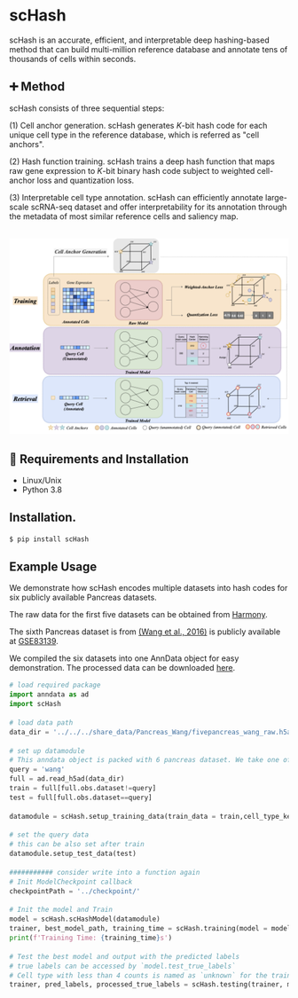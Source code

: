 # scHash 
scHash is an accurate, efficient, and interpretable deep hashing-based method that can build multi-million reference database and annotate tens of thousands of cells within seconds.


## :heavy_plus_sign: Method
scHash consists of three sequential steps:

(1) Cell anchor generation. 
scHash generates $K$-bit hash code for each unique cell type in the reference database, which is referred as "cell anchors". 

(2) Hash function training. 
scHash trains a deep hash function that maps raw gene expression to $K$-bit binary hash code subject to weighted cell-anchor loss and quantization loss. 

(3) Interpretable cell type annotation. 
scHash can efficiently annotate large-scale scRNA-seq dataset and offer interpretability for its annotation through the metadata of most similar reference cells and saliency map.

<br><img src="img/overview.png"/>

## :triangular_ruler: Requirements and Installation
* Linux/Unix
* Python 3.8

## Installation. 
```bash
$ pip install scHash
```

## Example Usage

We demonstrate how scHash encodes multiple datasets into hash codes for six publicly available Pancreas datasets.

The raw data for the first five datasets can be obtained from [Harmony](https://github.com/immunogenomics/harmony2019/tree/master/data/figure5).

The sixth Pancreas dataset is from [(Wang et al., 2016)](https://diabetesjournals.org/diabetes/article/65/10/3028/34922/Single-Cell-Transcriptomics-of-the-Human-Endocrine) is publicly available at [GSE83139](https://www.ncbi.nlm.nih.gov/geo/query/acc.cgi?acc=GSE83139).

We compiled the six datasets into one AnnData object for easy demonstration. The processed data can be downloaded [here](https://drive.google.com/file/d/1shc4OYIbq2FwbyGUaYuzizuvzW-giSTs/view?usp=share_link).



```python
# load required package
import anndata as ad
import scHash

# load data path
data_dir = '../../../share_data/Pancreas_Wang/fivepancreas_wang_raw.h5ad'

# set up datamodule
# This anndata object is packed with 6 pancreas dataset. We take one of them to be a test dataset here.  
query = 'wang'
full = ad.read_h5ad(data_dir)
train = full[full.obs.dataset!=query]
test = full[full.obs.dataset==query]

datamodule = scHash.setup_training_data(train_data = train,cell_type_key = 'cell_type', batch_key = 'dataset')

# set the query data
# this can be also set after train
datamodule.setup_test_data(test)

########### consider write into a function again
# Init ModelCheckpoint callback
checkpointPath = '../checkpoint/'

# Init the model and Train
model = scHash.scHashModel(datamodule)
trainer, best_model_path, training_time = scHash.training(model = model, datamodule = datamodule, checkpointPath = checkpointPath, max_epochs = 100)
print(f'Training Time: {training_time}s')

# Test the best model and output with the predicted labels
# true labels can be accessed by `model.test_true_labels`
# Cell type with less than 4 counts is named as `unknown` for the training due to the sparsity
trainer, pred_labels, processed_true_labels = scHash.testing(trainer, model, best_model_path, datamodule)
```


